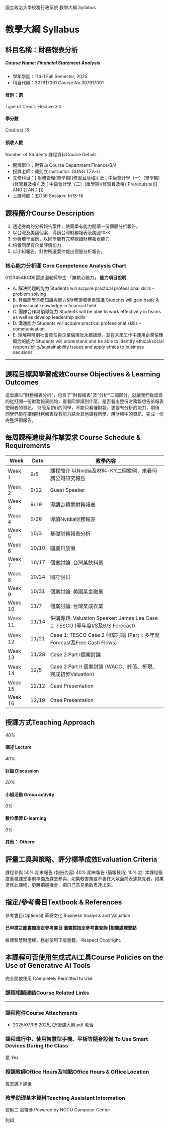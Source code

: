 國立政治大學校務行政系統 教學大綱 Syllabus
# 教學大綱 Syllabus
##  科目名稱：財務報表分析
#####  Course Name: Financial Statement Analysis
  * 學年學期：114-1 Fall Semester, 2025 
  * 科目代碼：307917001 Course No.307917001


#### 修別：選
Type of Credit: Elective 
_3.0_
#### 學分數
Credit(s)
_15_
#### 預收人數
Number of Students
課程資料Course Details
  * 開課單位：財管四 Course Department:Finance/B/4 
  * 授課老師：龔則立 Instructor: GUNG TZA-LI 
  * 先修科目：[ 財務管理(單學期)(修習且及格)] 及 [ 中級會計學（一）(單學期)(修習且及格)] 及 [ 中級會計學（二）(單學期)(修習且及格)]Prerequisite([] AND [] AND [])
  * 上課時間：五D56 Session: fri13-16 


##  課程簡介Course Description
1. 透過券商的分析報告案件，使同學有能力閱讀一份個股分析報告。
2. 以台灣及美國個案，導讀台灣財務報表及美國10-K
3. 分析若干案例，以同學能有完整閱讀財務報表能力
4. 培養同學有企業評價能力
5. 以小組報告，針對所選案件提出個股分析報告。
###  核心能力分析圖 Core Competence Analysis Chart
012345ABCDE雷達圖老師學生
「無核心能力」 
**能力項目說明**
  * A. 解決問題的能力 Students will acquire practical professional skills - problem solving
  * B. 具備商學基礎知識與能力&財務領域專業知識 Students will gain basic & professional knowledge in financial field
  * C. 團隊合作與領導能力 Students will be able to work effectively in teams as well as develop leadership skills
  * D. 溝通能力 Students will acquire practical professional skills – communication
  * E. 理解與辨別社會責任與企業倫理及永續議題，並在未來工作中運用企業倫理概念的能力 Students will understand and be able to identify ethical/social responsibility/sustainability issues and apply ethics to business decisions


* * *
##  課程目標與學習成效Course Objectives & Learning Outcomes 
這堂課叫"財務報表分析"，包含了"財報報表"及"分析"二個部分，就讓我們從認真的從打開一份財務報表開始，看看同學讀到什麼，是否看出整份財務報想告訴報表使用者的資訊。
財管系(所)的同學，不能只看懂財報，更要有分析的能力，期待同學們能在讀懂財務報表後有能力結合其他課程所學，用財報中的資訊，完成一份完整評價報告。
##  每周課程進度與作業要求 Course Schedule & Requirements
Week |  Date |  教學內容  
---|---|---  
Week 1 |  9/5 |  課程簡介 以Nvidia及材料-KY二個案例，來看何謂公司研究報告  
Week 2 |  9/12 |  Guest Speaker  
Week 3 |  9/19 |  導讀台積電財務報表  
Week 4 |  9/26 |  導讀Nvidia財務報表  
Week 5 |  10/3 |  基礎財務報表分析  
Week 6 |  10/10 |  國慶日放假  
Week 7 |  10/17 |  個案討論: 台灣某飲料業  
Week 8 |  10/24 |  國訂假日  
Week 9 |  10/31 |  個案討論: 美國某金融業  
Week 10 |  11/7 |  個案討論: 台灣某成衣業  
Week 11 |  11/14 |  併購專題: Valuation Speaker: James Lee Case 1: TESCO (單年度I/S及B/S Forecast)  
Week 12 |  11/21 |  Case 1: TESCO  Case 2 個案討論  (Part I: 多年度Forecast及Free Cash Flows)  
Week 13 |  11/28 |  Case 2 Part I個案討論  
Week 14 |  12/5 |  Case 2 Part II 個案討論 (WACC、終值、折現、完成初步Valuation)  
Week 15 |  12/12 |  Case Presentation  
Week 16 |  12/19 |  Case Presentation  
##  授課方式Teaching Approach
_40%_
####  講述 Lecture
_40%_
####  討論 Discussion
_20%_
####  小組活動 Group activity
_0%_
####  數位學習 E-learning
_0%_
####  其他： Others:
##  評量工具與策略、評分標準成效Evaluation Criteria
課程參與 50%
期末報告 (報告內容) 40%
期末報告 (簡報技巧) 10%
註: 本課程極度重視課堂事前準備及課堂參與，如果較害羞或不善在大眾面前表達意見者，如果選修此課程，更應把握機會，把自己意見勇敢表達出來。
##  指定/參考書目Textbook & References
參考書目(Optional)
華泰文化
Business Analysis and Valuation
####  已申請之圖書館指定參考書目  圖書館指定參考書查詢 |相關處理要點
維護智慧財產權，務必使用正版書籍。 Respect Copyright.
##  本課程可否使用生成式AI工具Course Policies on the Use of Generative AI Tools
完全開放使用 Completely Permitted to Use
###  課程相關連結Course Related Links
* * *
###  課程附件Course Attachments
  * 2025/07/08 2025_7_5授課大綱.pdf  收合 


###  課程進行中，使用智慧型手機、平板等隨身設備 To Use Smart Devices During the Class
是  Yes
###  授課教師Office Hours及地點Office Hours & Office Location
每堂課下課後
###  教學助理基本資料Teaching Assistant Information
管財二 翁竣彥
Powered by NCCU Computer Center
  
列印

